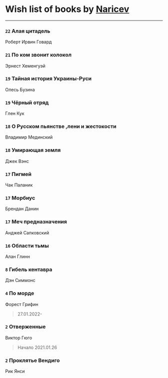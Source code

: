 # Wish list of books by [Naricev](https://plus.google.com/u/0/107090515204537133928/)
---

### `22` Алая цитадель
Роберт Ирвин Говард

### `21` По ком звонит колокол
Эрнест Хеменгуэй

### `19` Тайная история Украины-Руси
Олесь Бузина

### `19` Чёрный отряд
Глен Кук

### `18` О Русском пьянстве ,лени и жестокости
Владимир Мединский

### `18` Умирающая земля
Джек Вэнс

### `17` Пигмей
Чак Паланик

### `17` Морбиус
Брендан Данин

### `17` Меч предназначения
Анджей Сапковский

### `16` Области тьмы
Алан Глинн

### `8` Гибель кентавра
Дэн Симмонс

### `4` По морде
Форест Грифин
> 27.01.2022-

### `2` Отверженные
Виктор Гюго
> Начало 2021.01.26

### `2` Проклятье Вендиго
Рик Янси

